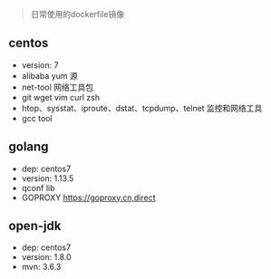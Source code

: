 > 日常使用的dockerfile镜像
## centos

- version: 7
- alibaba yum 源
- net-tool 网络工具包
- git wget vim curl zsh
- htop、sysstat、iproute、dstat、tcpdump、telnet 监控和网络工具
- gcc tool

## golang

- dep: centos7
- version: 1.13.5
- qconf lib
- GOPROXY https://goproxy.cn,direct

## open-jdk

- dep: centos7
- version: 1.8.0
- mvn: 3.6.3